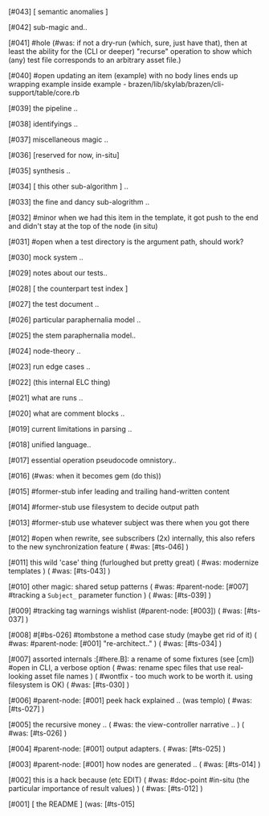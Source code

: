 [#043]       [ semantic anomalies ]

[#042]       sub-magic and..

[#041] #hole
             (#was: if not a dry-run (which, sure, just have that), then at
             least the ability for the (CLI or deeper) "recurse" operation
             to show which (any) test file corresponds to an arbitrary
             asset file.)

[#040] #open updating an item (example) with no body lines ends up wrapping
             example inside example -
             brazen/lib/skylab/brazen/cli-support/table/core.rb

[#039]       the pipeline ..

[#038]       identifyings ..

[#037]       miscellaneous magic ..

[#036]       [reserved for now, in-situ]

[#035]       synthesis ..

[#034]       [ this other sub-algorithm ] ..

[#033]       the fine and dancy sub-alogrithm ..

[#032] #minor when we had this item in the template, it got push to
             the end and didn't stay at the top of the node (in situ)

[#031] #open when a test directory is the argument path, should work?

[#030]       mock system ..

[#029]       notes about our tests..

[#028]       [ the counterpart test index ]

[#027]       the test document ..

[#026]       particular paraphernalia model ..

[#025]       the stem paraphernalia model..

[#024]       node-theory ..

[#023]       run edge cases ..

[#022]       (this internal ELC thing)

[#021]       what are runs ..

[#020]       what are comment blocks ..

[#019]       current limitations in parsing ..

[#018]       unified language..

[#017]       essential operation pseudocode omnistory..

[#016]       (#was: when it becomes gem (do this))

[#015] #former-stub infer leading and trailing hand-written content

[#014] #former-stub use filesystem to decide output path

[#013] #former-stub use whatever subject was there when you got there

[#012] #open when rewrite, see subscribers (2x)
             internally, this also refers to the new synchronization feature
             ( #was: [#ts-046] )

[#011]       this wild 'case' thing (furloughed but pretty great)
             ( #was: modernize templates )
             ( #was: [#ts-043] )

[#010]       other magic: shared setup patterns
             ( #was: #parent-node: [#007] #tracking a `Subject_` parameter function )
             ( #was: [#ts-039] )

[#009]       #tracking tag warnings wishlist (#parent-node: [#003])
             ( #was: [#ts-037] )

[#008]       #[#bs-026] #tombstone a method case study (maybe get rid of it)
             ( #was: #parent-node: [#001] "re-architect.." )
             ( #was: [#ts-034] )

[#007]       assorted internals
             :[#here.B]: a rename of some fixtures (see [cm])
       #open in CLI, a verbose option
             ( #was: rename spec files that use real-looking asset file names )
             ( #wontfix - too much work to be worth it. using filesystem is OK)
             ( #was: [#ts-030] )


[#006]       #parent-node: [#001] peek hack explained .. (was templo)
             ( #was: [#ts-027] )

[#005]       the recursive money ..
             ( #was: the view-controller narrative .. )
             ( #was: [#ts-026] )


[#004]       #parent-node: [#001] output adapters.
             ( #was: [#ts-025] )

[#003]       #parent-node: [#001] how nodes are generated ..
             ( #was: [#ts-014] )

[#002]       this is a hack because (etc EDIT)
             ( #was: #doc-point #in-situ (the particular importance of result values) )
             ( #was: [#ts-012] )

[#001]       [ the README ]
             (was: [#ts-015]

